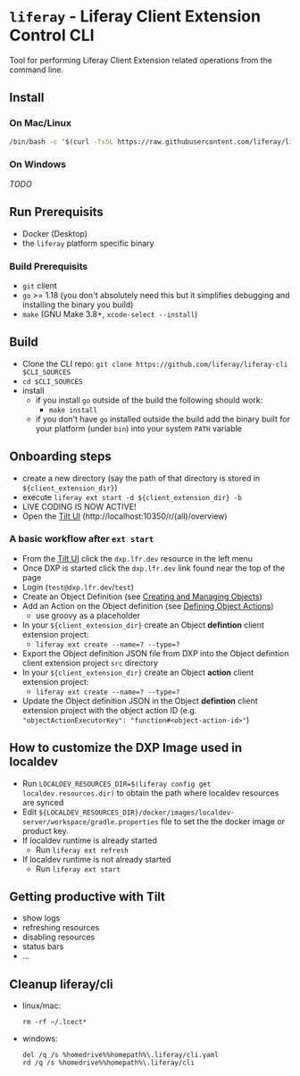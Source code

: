 # `liferay` - Liferay Client Extension Control CLI

Tool for performing Liferay Client Extension related operations from the command line.

## Install

### On Mac/Linux
  ```bash
  /bin/bash -c "$(curl -fsSL https://raw.githubusercontent.com/liferay/liferay-cli/HEAD/install.sh)"
  ```
### On Windows
  *TODO*

## Run Prerequisits

* Docker (Desktop)
* the `liferay` platform specific binary


### Build Prerequisits
* `git` client
* `go` >= 1.18 (you don't absolutely need this but it simplifies debugging and installing the binary you build)
* `make` (GNU Make 3.8+, `xcode-select --install`)

## Build

* Clone the CLI repo: `git clone https://github.com/liferay/liferay-cli $CLI_SOURCES`
* `cd $CLI_SOURCES`
* install
  * if you install `go` outside of the build the following should work:
    *  `make install`
  * if you don't have `go` installed outside the build add the binary built for your platform (under `bin`) into your system `PATH` variable

## Onboarding steps

* create a new directory (say the path of that directory is stored in `${client_extension_dir}`)
* execute `liferay ext start -d ${client_extension_dir} -b`
* LIVE CODING IS NOW ACTIVE!
* Open the [Tilt UI](http://localhost:10350/r/(all)/overview) (http://localhost:10350/r/(all)/overview)

### A basic workflow after `ext start`
* From the [Tilt UI](http://localhost:10350/r/dxp.lfr.dev/overview) click the `dxp.lfr.dev` resource in the left menu
* Once DXP is started click the `dxp.lfr.dev` link found near the top of the page
* Login (`test@dxp.lfr.dev`/`test`)
* Create an Object Definition (see [Creating and Managing Objects](https://learn.liferay.com/dxp/latest/en/building-applications/objects/creating-and-managing-objects.html))
* Add an Action on the Object definition (see [Defining Object Actions](https://learn.liferay.com/dxp/latest/en/building-applications/objects/creating-and-managing-objects/defining-object-actions.html))
  * use groovy as a placeholder
* In your `${client_extension_dir}` create an Object **defintion** client extension project:
  * `liferay ext create --name=? --type=?`
* Export the Object definition JSON file from DXP into the Object defintion client extension project `src` directory
* In your `${client_extension_dir}` create an Object **action** client extension project:
  * `liferay ext create --name=? --type=?`
* Update the Object definition JSON in the Object **defintion** client extension project with the object action ID (e.g. `"objectActionExecutorKey": "function#<object-action-id>"`)

## How to customize the DXP Image used in localdev

* Run `LOCALDEV_RESOURCES_DIR=$(liferay config get localdev.resources.dir)` to obtain the path where localdev resources are synced
* Edit `${LOCALDEV_RESOURCES_DIR}/docker/images/localdev-server/workspace/gradle.properties` file to set the the docker image or product key.
* If localdev runtime is already started
  * Run `liferay ext refresh`
* If localdev runtime is not already started
  * Run `liferay ext start`

## Getting productive with Tilt

* show logs
* refreshing resources
* disabling resources
* status bars
* ...

## Cleanup liferay/cli

* linux/mac:
  ```
  rm -rf ~/.lcect*
  ```
* windows:
  ```
  del /q /s %homedrive%%homepath%\.liferay/cli.yaml
  rd /q /s %homedrive%%homepath%\.liferay/cli
  ```